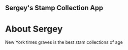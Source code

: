 Sergey's Stamp Collection App
------

# About Sergey


New York times graves is the best stam collections of age
